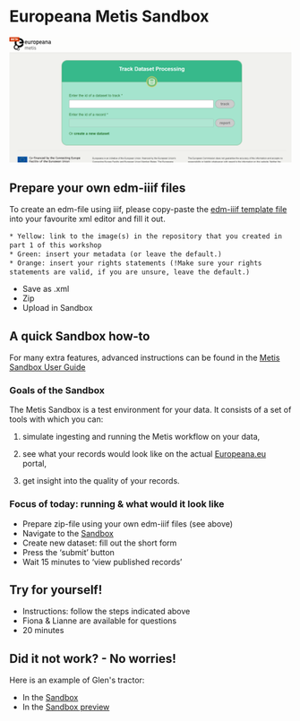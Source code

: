 # Europeana Metis Sandbox

![Sandbox](img/Sandbox_screen_v2.png)

## Prepare your own edm-iiif files

To create an edm-file using iiif, please copy-paste the [edm-iiif template file](https://docs.google.com/document/d/1hAiXhP2MdnJZPbmBG8hcaKLwAHnuCADi-m0hAVYubp0/edit) into your favourite xml editor and fill it out.
```
* Yellow: link to the image(s) in the repository that you created in part 1 of this workshop
* Green: insert your metadata (or leave the default.)
* Orange: insert your rights statements (!Make sure your rights statements are valid, if you are unsure, leave the default.)
```
* Save as .xml
* Zip
* Upload in Sandbox

## A quick Sandbox how-to
For many extra features, advanced instructions can be found in the [Metis Sandbox User Guide](https://europeana.atlassian.net/wiki/spaces/EF/pages/2104295432/Metis+Sandbox+User+Guide)


### Goals of the Sandbox

The Metis Sandbox is a test environment for your data. It consists of a set of tools with which you can:

1. simulate ingesting and running the Metis workflow on your data,

2. see what your records would look like on the actual [Europeana.eu](https://www.europeana.eu/nl) portal,

3. get insight into the quality of your records.

### Focus of today: running & what would it look like

* Prepare zip-file using your own edm-iiif files (see above)
* Navigate to the [Sandbox](https://metis-sandbox.europeana.eu/) 
* Create new dataset: fill out the short form
* Press the ‘submit’ button
* Wait 15 minutes to ‘view published records’

## Try for yourself!
* Instructions: follow the steps indicated above
* Fiona & Lianne are available for questions
* 20 minutes

## Did it not work? - No worries!
Here is an example of Glen's tractor:
* In the [Sandbox](https://metis-sandbox.europeana.eu/dataset/186)
* In the [Sandbox preview](https://metis-sandbox-publish-api-prod-portal.eanadev.org/nl/item/186/_TEMPLATE_IIIF_Tractor)


